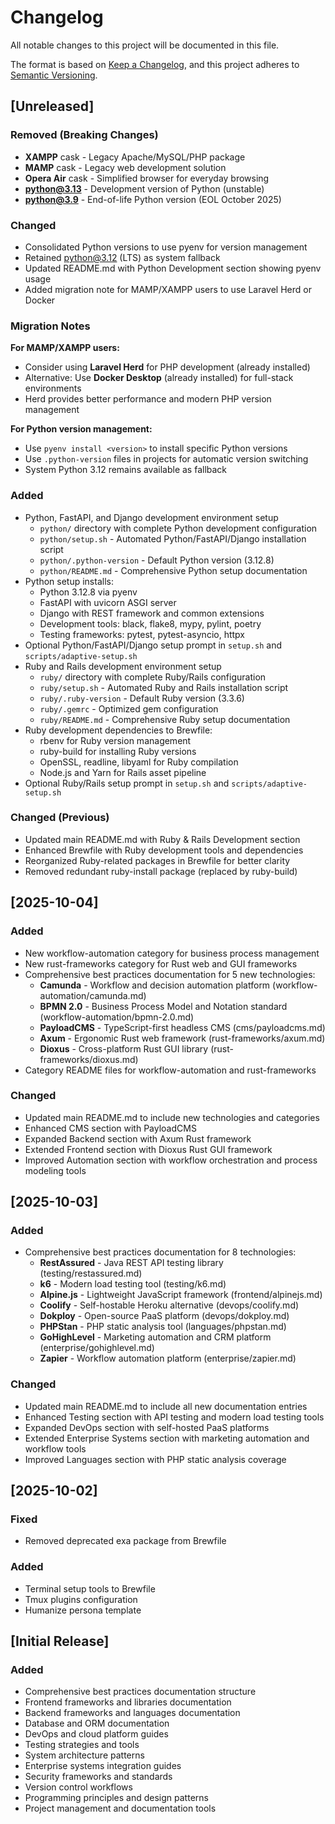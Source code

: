 # Changelog

All notable changes to this project will be documented in this file.

The format is based on [Keep a Changelog](https://keepachangelog.com/en/1.0.0/),
and this project adheres to [Semantic Versioning](https://semver.org/spec/v2.0.0.html).

## [Unreleased]

### Removed (Breaking Changes)
- **XAMPP** cask - Legacy Apache/MySQL/PHP package
- **MAMP** cask - Legacy web development solution
- **Opera Air** cask - Simplified browser for everyday browsing
- **python@3.13** - Development version of Python (unstable)
- **python@3.9** - End-of-life Python version (EOL October 2025)

### Changed
- Consolidated Python versions to use pyenv for version management
- Retained python@3.12 (LTS) as system fallback
- Updated README.md with Python Development section showing pyenv usage
- Added migration note for MAMP/XAMPP users to use Laravel Herd or Docker

### Migration Notes
**For MAMP/XAMPP users:**
- Consider using **Laravel Herd** for PHP development (already installed)
- Alternative: Use **Docker Desktop** (already installed) for full-stack environments
- Herd provides better performance and modern PHP version management

**For Python version management:**
- Use `pyenv install <version>` to install specific Python versions
- Use `.python-version` files in projects for automatic version switching
- System Python 3.12 remains available as fallback

### Added
- Python, FastAPI, and Django development environment setup
  - `python/` directory with complete Python development configuration
  - `python/setup.sh` - Automated Python/FastAPI/Django installation script
  - `python/.python-version` - Default Python version (3.12.8)
  - `python/README.md` - Comprehensive Python setup documentation
- Python setup installs:
  - Python 3.12.8 via pyenv
  - FastAPI with uvicorn ASGI server
  - Django with REST framework and common extensions
  - Development tools: black, flake8, mypy, pylint, poetry
  - Testing frameworks: pytest, pytest-asyncio, httpx
- Optional Python/FastAPI/Django setup prompt in `setup.sh` and `scripts/adaptive-setup.sh`
- Ruby and Rails development environment setup
  - `ruby/` directory with complete Ruby/Rails configuration
  - `ruby/setup.sh` - Automated Ruby and Rails installation script
  - `ruby/.ruby-version` - Default Ruby version (3.3.6)
  - `ruby/.gemrc` - Optimized gem configuration
  - `ruby/README.md` - Comprehensive Ruby setup documentation
- Ruby development dependencies to Brewfile:
  - rbenv for Ruby version management
  - ruby-build for installing Ruby versions
  - OpenSSL, readline, libyaml for Ruby compilation
  - Node.js and Yarn for Rails asset pipeline
- Optional Ruby/Rails setup prompt in `setup.sh` and `scripts/adaptive-setup.sh`

### Changed (Previous)
- Updated main README.md with Ruby & Rails Development section
- Enhanced Brewfile with Ruby development tools and dependencies
- Reorganized Ruby-related packages in Brewfile for better clarity
- Removed redundant ruby-install package (replaced by ruby-build)

## [2025-10-04]

### Added
- New workflow-automation category for business process management
- New rust-frameworks category for Rust web and GUI frameworks
- Comprehensive best practices documentation for 5 new technologies:
  - **Camunda** - Workflow and decision automation platform (workflow-automation/camunda.md)
  - **BPMN 2.0** - Business Process Model and Notation standard (workflow-automation/bpmn-2.0.md)
  - **PayloadCMS** - TypeScript-first headless CMS (cms/payloadcms.md)
  - **Axum** - Ergonomic Rust web framework (rust-frameworks/axum.md)
  - **Dioxus** - Cross-platform Rust GUI library (rust-frameworks/dioxus.md)
- Category README files for workflow-automation and rust-frameworks

### Changed
- Updated main README.md to include new technologies and categories
- Enhanced CMS section with PayloadCMS
- Expanded Backend section with Axum Rust framework
- Extended Frontend section with Dioxus Rust GUI framework
- Improved Automation section with workflow orchestration and process modeling tools

## [2025-10-03]

### Added
- Comprehensive best practices documentation for 8 technologies:
  - **RestAssured** - Java REST API testing library (testing/restassured.md)
  - **k6** - Modern load testing tool (testing/k6.md)
  - **Alpine.js** - Lightweight JavaScript framework (frontend/alpinejs.md)
  - **Coolify** - Self-hostable Heroku alternative (devops/coolify.md)
  - **Dokploy** - Open-source PaaS platform (devops/dokploy.md)
  - **PHPStan** - PHP static analysis tool (languages/phpstan.md)
  - **GoHighLevel** - Marketing automation and CRM platform (enterprise/gohighlevel.md)
  - **Zapier** - Workflow automation platform (enterprise/zapier.md)

### Changed
- Updated main README.md to include all new documentation entries
- Enhanced Testing section with API testing and modern load testing tools
- Expanded DevOps section with self-hosted PaaS platforms
- Extended Enterprise Systems section with marketing automation and workflow tools
- Improved Languages section with PHP static analysis coverage

## [2025-10-02]

### Fixed
- Removed deprecated exa package from Brewfile

### Added
- Terminal setup tools to Brewfile
- Tmux plugins configuration
- Humanize persona template

## [Initial Release]

### Added
- Comprehensive best practices documentation structure
- Frontend frameworks and libraries documentation
- Backend frameworks and languages documentation
- Database and ORM documentation
- DevOps and cloud platform guides
- Testing strategies and tools
- System architecture patterns
- Enterprise systems integration guides
- Security frameworks and standards
- Version control workflows
- Programming principles and design patterns
- Project management and documentation tools
